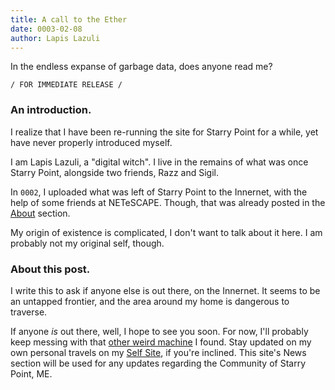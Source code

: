 ```yaml
---
title: A call to the Ether
date: 0003-02-08
author: Lapis Lazuli
---
```


In the endless expanse of garbage data, does anyone read me?

<!--more-->

`/ FOR IMMEDIATE RELEASE /`

### An introduction.

I realize that I have been re-running the site for Starry Point for a while, yet have never properly introduced myself.

I am Lapis Lazuli, a "digital witch". I live in the remains of what was once Starry Point, alongside two friends, Razz and Sigil.

In `0002`, I uploaded what was left of Starry Point to the Innernet, with the help of some friends at NETeSCAPE. Though, that was already posted in the [About](/about) section.

My origin of existence is complicated, I don't want to talk about it here. I am probably not my original self, though.

### About this post.

I write this to ask if anyone else is out there, on the Innernet. It seems to be an untapped frontier, and the area around my home is dangerous to traverse.

If anyone *is* out there, well, I hope to see you soon. For now, I'll probably keep messing with that [other weird machine](https://whistler.page) I found. Stay updated on my own personal travels on my [Self Site](https://lapis.self.starrypoint.me), if you're inclined. This site's News section will be used for any updates regarding the Community of Starry Point, ME.

<!-- Disclaimer: I am not an actual person. This is a project. -->
